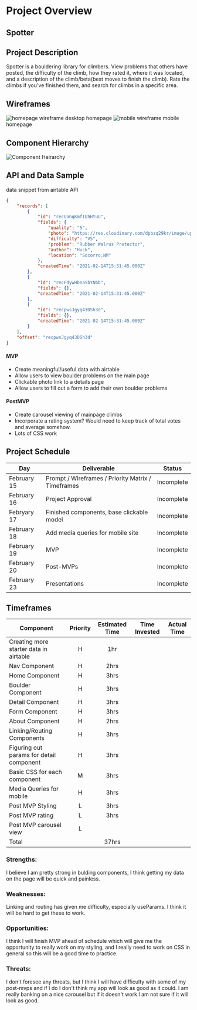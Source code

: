# Project Overview

## Spotter

## Project Description

Spotter is a bouldering library for climbers. View problems that others have posted, the difficulty of the climb, how they rated it, where it was located, and a description of the climb/beta(best moves to finish the climb). Rate the climbs if you've finished them, and search for climbs in a specific area.

## Wireframes
![homepage wireframe](https://res.cloudinary.com/dpbzq29kr/image/upload/v1613336079/Screen_Shot_2021-02-14_at_3.54.15_PM_cifxcr.png) desktop homepage
![mobile wireframe](https://res.cloudinary.com/dpbzq29kr/image/upload/v1613430815/Spotter/Screen_Shot_2021-02-15_at_6.12.52_PM_lnolsv.png) mobile homepage

## Component Hierarchy
![Component Heirarchy](https://res.cloudinary.com/dpbzq29kr/image/upload/v1613334595/Screen_Shot_2021-02-14_at_3.29.40_PM_dbzoup.png)

## API and Data Sample
data snippet from airtable API

```json
{
    "records": [
        {
            "id": "recUoGqKmfIUhHYuU",
            "fields": {
                "quality": "5",
                "photo": "https://res.cloudinary.com/dpbzq29kr/image/upload/v1613317217/Screenshot_20210214-103820_2_ctmrr7.png",
                "difficulty": "V5",
                "problem": "Rubber Walrus Protector",
                "author": "Huck",
                "location": "Socorro,NM"
            },
            "createdTime": "2021-02-14T15:31:45.000Z"
        },
        {
            "id": "recFdywHbnaSbYNbb",
            "fields": {},
            "createdTime": "2021-02-14T15:31:45.000Z"
        },
        {
            "id": "recpwsJgyq43DSh3d",
            "fields": {},
            "createdTime": "2021-02-14T15:31:45.000Z"
        }
    ],
    "offset": "recpwsJgyq43DSh3d"
}
```

#### MVP 

- Create meaningful/useful data with airtable
- Allow users to view boulder problems on the main page
- Clickable photo link to a details page
- Allow users to fill out a form to add their own boulder problems

#### PostMVP  


- Create carousel viewing of mainpage climbs
- Incorporate a rating system? Would need to keep track of total votes and average somehow.
- Lots of CSS work


## Project Schedule

|  Day | Deliverable | Status
|---|---| ---|
|February 15| Prompt / Wireframes / Priority Matrix / Timeframes | Incomplete
|February 16| Project Approval | Incomplete
|Febryary 17| Finished components, base clickable model| Incomplete
|February 18| Add media queries for mobile site| Incomplete
|February 19| MVP| Incomplete
|February 20| Post-MVPs | Incomplete
|February 23| Presentations | Incomplete

## Timeframes

| Component | Priority | Estimated Time | Time Invested | Actual Time |
| --- | :---: |  :---: | :---: | :---: |
| Creating more starter data in airtable | H | 1hr| | |
| Nav Component| H | 2hrs| |  |
| Home Component|H|3hrs| | |
| Boulder Component|H|3hrs| | |
| Detail Component|H|3hrs| | |
| Form Component|H|3hrs| | |
| About Component|H|2hrs| | |
| Linking/Routing Components|H|3hrs| | |
| Figuring out params for detail component|H| 3hrs| | |
| Basic CSS for each component|M| 3hrs| | |
| Media Queries for mobile|H| 3hrs| | |
| Post MVP Styling |L|3hrs| | |
| Post MVP rating |L|3hrs| | |
|Post MVP carousel view|L| | |
| Total |  | 37hrs| | |

### Strengths:
I believe I am pretty strong in bulding components, I think getting my data on the page will be quick and painless.
### Weaknesses:
Linking and routing has given me difficulty, especially useParams. I think it will be hard to  get these to work.
### Opportunities:
I think I will finish MVP ahead of schedule which will give me the opportunity to really work on my styling, and I really need to work on CSS in general so this will be a good time to practice.
### Threats:
I don't foresee any threats, but I think I will have difficulty with some of my post-mvps and if I do I don't think my app will look as good as it could. I am really banking on a nice carousel but if it doesn't work I am not sure if it will look as good.
